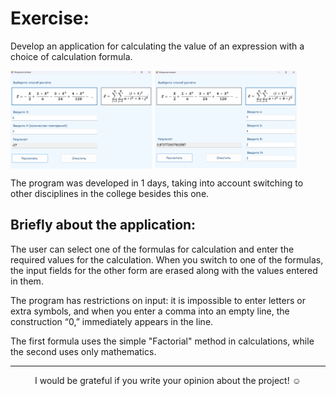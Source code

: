 # **Exercise:**

Develop an application for calculating the value of an expression with a choice of calculation formula.

<img align="center" src="https://github.com/alenoktee/Formulas/blob/master/formula%201.png" width="45%"></img>
<img align="center" src="https://github.com/alenoktee/Formulas/blob/master/formula%202.png" width="45%"></img>

The program was developed in 1 days, taking into account switching to other disciplines in the college besides this one.

## **Briefly about the application:**

The user can select one of the formulas for calculation and enter the required values for the calculation. When you switch to one of the formulas, the input fields for the other form are erased along with the values ​​entered in them.

The program has restrictions on input: it is impossible to enter letters or extra symbols, and when you enter a comma into an empty line, the construction “0,” immediately appears in the line.

The first formula uses the simple "Factorial" method in calculations, while the second uses only mathematics.

---

<p align="center">I would be grateful if you write your opinion about the project! ☺️</p>
